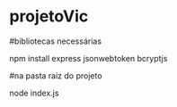 # projetoVic

#bibliotecas necessárias

npm install express jsonwebtoken bcryptjs

#na pasta raiz do projeto

node index.js 
